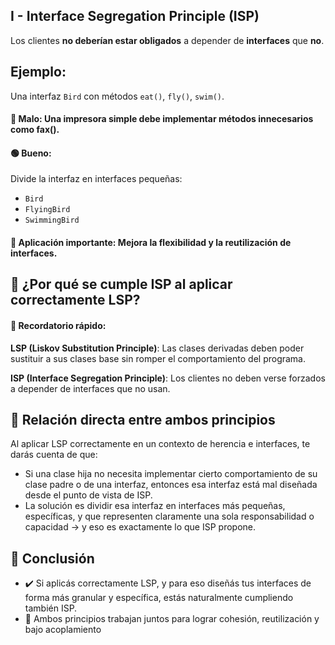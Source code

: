 ## I - Interface Segregation Principle (ISP)
Los clientes **no deberían estar obligados** a depender de **interfaces** que **no**.

## Ejemplo:
Una interfaz `Bird` con métodos `eat()`, `fly()`, `swim()`.

#### 🔴 Malo: Una impresora simple debe implementar métodos innecesarios como fax().

#### 🟢 Bueno:
Divide la interfaz en interfaces pequeñas:
- `Bird`
- `FlyingBird`
- `SwimmingBird`

#### 📌 Aplicación importante: Mejora la flexibilidad y la reutilización de interfaces.

## 🎯 ¿Por qué se cumple ISP al aplicar correctamente LSP?

#### 📌 **Recordatorio rápido**:
**LSP (Liskov Substitution Principle)**: Las clases derivadas deben poder sustituir a sus clases base sin romper el comportamiento del programa.

**ISP (Interface Segregation Principle)**: Los clientes no deben verse forzados a depender de interfaces que no usan.

## 🔄 Relación directa entre ambos principios
Al aplicar LSP correctamente en un contexto de herencia e interfaces, te darás cuenta de que:
- Si una clase hija no necesita implementar cierto comportamiento de su clase padre o de una interfaz, entonces esa interfaz está mal diseñada desde el punto de vista de ISP.
- La solución es dividir esa interfaz en interfaces más pequeñas, específicas, y que representen claramente una sola responsabilidad o capacidad → y eso es exactamente lo que ISP propone.

## 🧠 Conclusión
- ✔️ Si aplicás correctamente LSP, y para eso diseñás tus interfaces de forma más granular y específica, estás naturalmente cumpliendo también ISP.
- 📐 Ambos principios trabajan juntos para lograr cohesión, reutilización y bajo acoplamiento